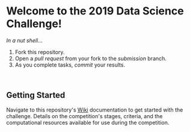 Welcome to the 2019 Data Science Challenge!
===========================================

_In a nut shell..._

1. Fork this repository.
2. Open a _pull request_ from your fork to the _submission_ branch.
3. As you complete tasks, _commit_ your results.


<br>

Getting Started
---------------

Navigate to this repository's [Wiki](https://github.rcac.purdue.edu/glentner/AITP2019-DS-Challenge/wiki)
documentation to get started with the challenge. Details on the competition's 
stages, criteria, and the computational resources available for use during the competition.
